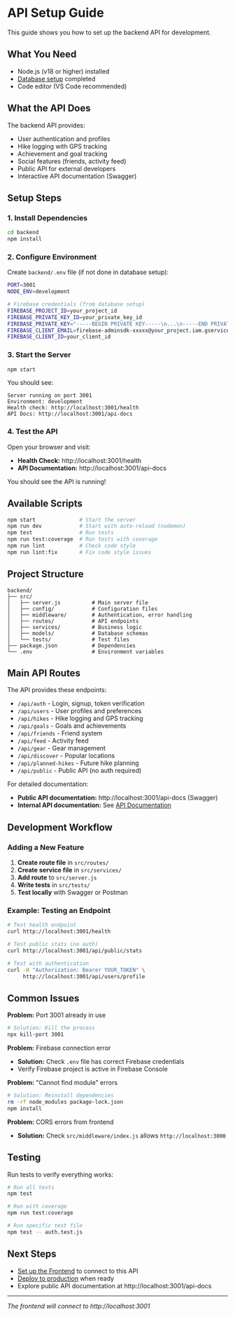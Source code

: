 # API Setup Guide

This guide shows you how to set up the backend API for development.

## What You Need

- Node.js (v18 or higher) installed
- [Database setup](database_setup.md) completed
- Code editor (VS Code recommended)

## What the API Does

The backend API provides:
- User authentication and profiles
- Hike logging with GPS tracking
- Achievement and goal tracking
- Social features (friends, activity feed)
- Public API for external developers
- Interactive API documentation (Swagger)

## Setup Steps

### 1. Install Dependencies

```bash
cd backend
npm install
```

### 2. Configure Environment

Create `backend/.env` file (if not done in database setup):

```bash
PORT=3001
NODE_ENV=development

# Firebase credentials (from database setup)
FIREBASE_PROJECT_ID=your_project_id
FIREBASE_PRIVATE_KEY_ID=your_private_key_id
FIREBASE_PRIVATE_KEY="-----BEGIN PRIVATE KEY-----\n...\n-----END PRIVATE KEY-----"
FIREBASE_CLIENT_EMAIL=firebase-adminsdk-xxxxx@your_project.iam.gserviceaccount.com
FIREBASE_CLIENT_ID=your_client_id
```

### 3. Start the Server

```bash
npm start
```

You should see:
```
Server running on port 3001
Environment: development
Health check: http://localhost:3001/health
API Docs: http://localhost:3001/api-docs
```

### 4. Test the API

Open your browser and visit:
- **Health Check:** http://localhost:3001/health
- **API Documentation:** http://localhost:3001/api-docs

You should see the API is running!

## Available Scripts

```bash
npm start              # Start the server
npm run dev            # Start with auto-reload (nodemon)
npm test               # Run tests
npm run test:coverage  # Run tests with coverage
npm run lint           # Check code style
npm run lint:fix       # Fix code style issues
```

## Project Structure

```
backend/
├── src/
│   ├── server.js          # Main server file
│   ├── config/            # Configuration files
│   ├── middleware/        # Authentication, error handling
│   ├── routes/            # API endpoints
│   ├── services/          # Business logic
│   ├── models/            # Database schemas
│   └── tests/             # Test files
├── package.json           # Dependencies
└── .env                   # Environment variables
```

## Main API Routes

The API provides these endpoints:

- `/api/auth` - Login, signup, token verification
- `/api/users` - User profiles and preferences
- `/api/hikes` - Hike logging and GPS tracking
- `/api/goals` - Goals and achievements
- `/api/friends` - Friend system
- `/api/feed` - Activity feed
- `/api/gear` - Gear management
- `/api/discover` - Popular locations
- `/api/planned-hikes` - Future hike planning
- `/api/public` - Public API (no auth required)

For detailed documentation:
- **Public API documentation:** http://localhost:3001/api-docs (Swagger)
- **Internal API documentation:** See [API Documentation](../api_documentation.md)

## Development Workflow

### Adding a New Feature

1. **Create route file** in `src/routes/`
2. **Create service file** in `src/services/`
3. **Add route** to `src/server.js`
4. **Write tests** in `src/tests/`
5. **Test locally** with Swagger or Postman

### Example: Testing an Endpoint

```bash
# Test health endpoint
curl http://localhost:3001/health

# Test public stats (no auth)
curl http://localhost:3001/api/public/stats

# Test with authentication
curl -H "Authorization: Bearer YOUR_TOKEN" \
     http://localhost:3001/api/users/profile
```

## Common Issues

**Problem:** Port 3001 already in use
```bash
# Solution: Kill the process
npx kill-port 3001
```

**Problem:** Firebase connection error
- **Solution:** Check `.env` file has correct Firebase credentials
- Verify Firebase project is active in Firebase Console

**Problem:** "Cannot find module" errors
```bash
# Solution: Reinstall dependencies
rm -rf node_modules package-lock.json
npm install
```

**Problem:** CORS errors from frontend
- **Solution:** Check `src/middleware/index.js` allows `http://localhost:3000`

## Testing

Run tests to verify everything works:

```bash
# Run all tests
npm test

# Run with coverage
npm run test:coverage

# Run specific test file
npm test -- auth.test.js
```

## Next Steps

- [Set up the Frontend](site_setup.md) to connect to this API
- [Deploy to production](deployment.md) when ready
- Explore public API documentation at http://localhost:3001/api-docs

---

_The frontend will connect to http://localhost:3001_